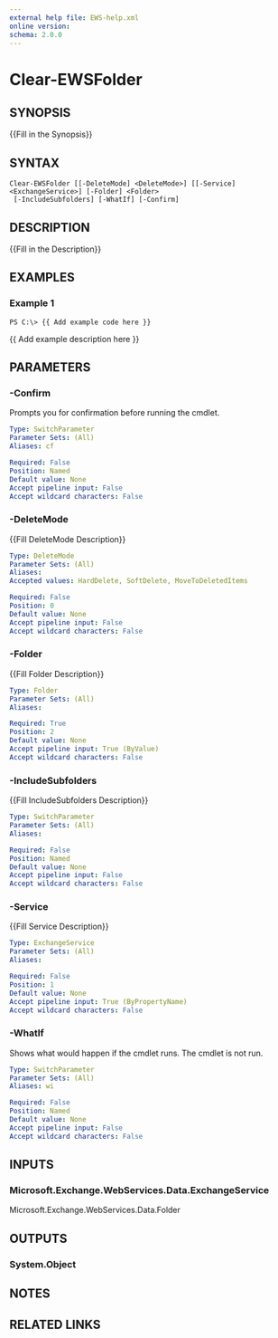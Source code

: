 ```yaml
---
external help file: EWS-help.xml
online version: 
schema: 2.0.0
---
```


# Clear-EWSFolder

## SYNOPSIS
{{Fill in the Synopsis}}

## SYNTAX

```
Clear-EWSFolder [[-DeleteMode] <DeleteMode>] [[-Service] <ExchangeService>] [-Folder] <Folder>
 [-IncludeSubfolders] [-WhatIf] [-Confirm]
```

## DESCRIPTION
{{Fill in the Description}}

## EXAMPLES

### Example 1
```
PS C:\> {{ Add example code here }}
```

{{ Add example description here }}

## PARAMETERS

### -Confirm
Prompts you for confirmation before running the cmdlet.

```yaml
Type: SwitchParameter
Parameter Sets: (All)
Aliases: cf

Required: False
Position: Named
Default value: None
Accept pipeline input: False
Accept wildcard characters: False
```

### -DeleteMode
{{Fill DeleteMode Description}}

```yaml
Type: DeleteMode
Parameter Sets: (All)
Aliases: 
Accepted values: HardDelete, SoftDelete, MoveToDeletedItems

Required: False
Position: 0
Default value: None
Accept pipeline input: False
Accept wildcard characters: False
```

### -Folder
{{Fill Folder Description}}

```yaml
Type: Folder
Parameter Sets: (All)
Aliases: 

Required: True
Position: 2
Default value: None
Accept pipeline input: True (ByValue)
Accept wildcard characters: False
```

### -IncludeSubfolders
{{Fill IncludeSubfolders Description}}

```yaml
Type: SwitchParameter
Parameter Sets: (All)
Aliases: 

Required: False
Position: Named
Default value: None
Accept pipeline input: False
Accept wildcard characters: False
```

### -Service
{{Fill Service Description}}

```yaml
Type: ExchangeService
Parameter Sets: (All)
Aliases: 

Required: False
Position: 1
Default value: None
Accept pipeline input: True (ByPropertyName)
Accept wildcard characters: False
```

### -WhatIf
Shows what would happen if the cmdlet runs.
The cmdlet is not run.

```yaml
Type: SwitchParameter
Parameter Sets: (All)
Aliases: wi

Required: False
Position: Named
Default value: None
Accept pipeline input: False
Accept wildcard characters: False
```

## INPUTS

### Microsoft.Exchange.WebServices.Data.ExchangeService
Microsoft.Exchange.WebServices.Data.Folder


## OUTPUTS

### System.Object

## NOTES

## RELATED LINKS

